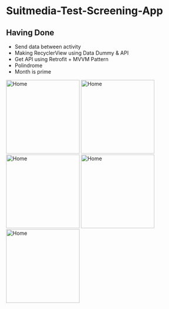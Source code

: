 # Suitmedia-Test-Screening-App 

## Having Done
- Send data between activity
- Making RecyclerView using Data Dummy & API
- Get API using Retrofit + MVVM Pattern
- Polindrome
- Month is prime

<img src="https://user-images.githubusercontent.com/68842666/125182172-f9fa3300-e235-11eb-80ac-1ad0c4eeb032.jpg"
     alt="Home"  
     width="200" />
<img src="https://user-images.githubusercontent.com/68842666/125199051-b54eb600-e28e-11eb-9d11-8cd914888a36.png"
     alt="Home"  
     width="200" />     
<img src="https://user-images.githubusercontent.com/68842666/125199010-87697180-e28e-11eb-852f-8a01a0a56f34.png"
     alt="Home"  
     width="200" />
<img src="https://user-images.githubusercontent.com/68842666/125182230-712fc700-e236-11eb-84ef-af71bb0b8fbb.jpg"
     alt="Home"  
     width="200" />     
<img src="https://user-images.githubusercontent.com/68842666/125182234-7c82f280-e236-11eb-8432-9fba538a0bde.jpg"
     alt="Home"  
     width="200" />